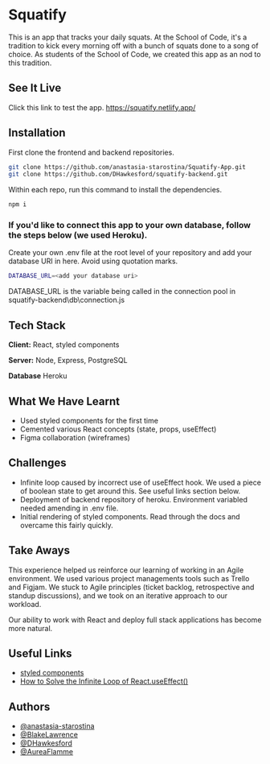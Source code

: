 # Squatify

This is an app that tracks your daily squats.
At the School of Code, it's a tradition to kick every morning off with a bunch of squats done to a song of choice.
As students of the School of Code, we created this app as an nod to this tradition.




## See It Live

Click this link to test the app. https://squatify.netlify.app/
## Installation

First clone the frontend and backend repositories.

```bash
git clone https://github.com/anastasia-starostina/Squatify-App.git
git clone https://github.com/DHawkesford/squatify-backend.git
```

Within each repo, run this command to install the dependencies.

```bash
npm i
```
### If you'd like to connect this app to your own database, follow the steps below (we used Heroku).


Create your own .env file at the root level of your repository and add your database URI in here. Avoid using quotation marks.

```bash
DATABASE_URL=<add your database uri>
```
DATABASE_URL is the variable being called in the connection pool in squatify-backend\db\connection.js


## Tech Stack

**Client:** React, styled components

**Server:** Node, Express, PostgreSQL

**Database** Heroku


## What We Have Learnt

- Used styled components for the first time
- Cemented various React concepts (state, props, useEffect)
- Figma collaboration (wireframes)
## Challenges

- Infinite loop caused by incorrect use of useEffect hook. We used a piece of boolean state to get around this. See useful links section below.
- Deployment of backend repository of heroku. Environment variabled needed amending in .env file.
- Initial rendering of styled components. Read through the docs and overcame this fairly quickly.

## Take Aways
This experience helped us reinforce our learning of working in an Agile environment.
We used various project managements tools such as Trello and Figjam. 
We stuck to Agile principles (ticket backlog, retrospective and standup discussions), and we took on an iterative approach to our workload.  

Our ability to work with React and deploy full stack applications has become more natural.
## Useful Links



- [styled components](https://styled-components.com/docs)
- [How to Solve the Infinite Loop of React.useEffect()](https://dmitripavlutin.com/react-useeffect-infinite-loop/)
## Authors

- [@anastasia-starostina](https://www.github.com/anastasia-starostina)
- [@BlakeLawrence](https://www.github.com/BlakeLawrence)
- [@DHawkesford](https://github.com/DHawkesford)
- [@AureaFlamme](https://github.com/AureaFlamma)
